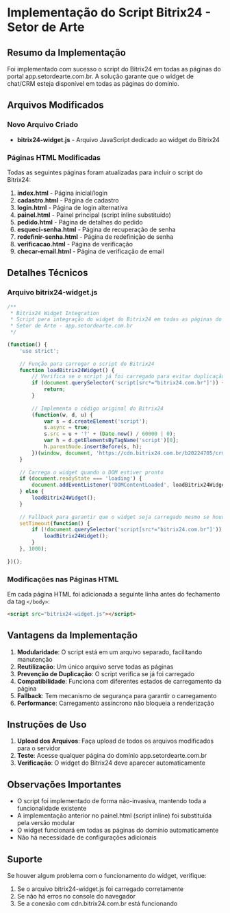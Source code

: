 # Implementação do Script Bitrix24 - Setor de Arte

## Resumo da Implementação

Foi implementado com sucesso o script do Bitrix24 em todas as páginas do portal app.setordearte.com.br. A solução garante que o widget de chat/CRM esteja disponível em todas as páginas do domínio.

## Arquivos Modificados

### Novo Arquivo Criado
- **bitrix24-widget.js** - Arquivo JavaScript dedicado ao widget do Bitrix24

### Páginas HTML Modificadas
Todas as seguintes páginas foram atualizadas para incluir o script do Bitrix24:

1. **index.html** - Página inicial/login
2. **cadastro.html** - Página de cadastro
3. **login.html** - Página de login alternativa
4. **painel.html** - Painel principal (script inline substituído)
5. **pedido.html** - Página de detalhes do pedido
6. **esqueci-senha.html** - Página de recuperação de senha
7. **redefinir-senha.html** - Página de redefinição de senha
8. **verificacao.html** - Página de verificação
9. **checar-email.html** - Página de verificação de email

## Detalhes Técnicos

### Arquivo bitrix24-widget.js
```javascript
/**
 * Bitrix24 Widget Integration
 * Script para integração do widget do Bitrix24 em todas as páginas do portal
 * Setor de Arte - app.setordearte.com.br
 */

(function() {
    'use strict';
    
    // Função para carregar o script do Bitrix24
    function loadBitrix24Widget() {
        // Verifica se o script já foi carregado para evitar duplicação
        if (document.querySelector('script[src*="bitrix24.com.br"]')) {
            return;
        }
        
        // Implementa o código original do Bitrix24
        (function(w, d, u) {
            var s = d.createElement('script');
            s.async = true;
            s.src = u + '?' + (Date.now() / 60000 | 0);
            var h = d.getElementsByTagName('script')[0];
            h.parentNode.insertBefore(s, h);
        })(window, document, 'https://cdn.bitrix24.com.br/b20224705/crm/site_button/loader_1_lvto9p.js');
    }
    
    // Carrega o widget quando o DOM estiver pronto
    if (document.readyState === 'loading') {
        document.addEventListener('DOMContentLoaded', loadBitrix24Widget);
    } else {
        loadBitrix24Widget();
    }
    
    // Fallback para garantir que o widget seja carregado mesmo se houver problemas
    setTimeout(function() {
        if (!document.querySelector('script[src*="bitrix24.com.br"]')) {
            loadBitrix24Widget();
        }
    }, 1000);
    
})();
```

### Modificações nas Páginas HTML
Em cada página HTML foi adicionada a seguinte linha antes do fechamento da tag `</body>`:

```html
<script src="bitrix24-widget.js"></script>
```

## Vantagens da Implementação

1. **Modularidade**: O script está em um arquivo separado, facilitando manutenção
2. **Reutilização**: Um único arquivo serve todas as páginas
3. **Prevenção de Duplicação**: O script verifica se já foi carregado
4. **Compatibilidade**: Funciona com diferentes estados de carregamento da página
5. **Fallback**: Tem mecanismo de segurança para garantir o carregamento
6. **Performance**: Carregamento assíncrono não bloqueia a renderização

## Instruções de Uso

1. **Upload dos Arquivos**: Faça upload de todos os arquivos modificados para o servidor
2. **Teste**: Acesse qualquer página do domínio app.setordearte.com.br
3. **Verificação**: O widget do Bitrix24 deve aparecer automaticamente

## Observações Importantes

- O script foi implementado de forma não-invasiva, mantendo toda a funcionalidade existente
- A implementação anterior no painel.html (script inline) foi substituída pela versão modular
- O widget funcionará em todas as páginas do domínio automaticamente
- Não há necessidade de configurações adicionais

## Suporte

Se houver algum problema com o funcionamento do widget, verifique:
1. Se o arquivo bitrix24-widget.js foi carregado corretamente
2. Se não há erros no console do navegador
3. Se a conexão com cdn.bitrix24.com.br está funcionando

